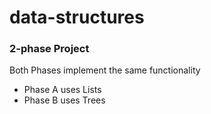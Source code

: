 # data-structures

### 2-phase Project

Both Phases implement the same functionality

- Phase A uses Lists
- Phase B uses Trees
